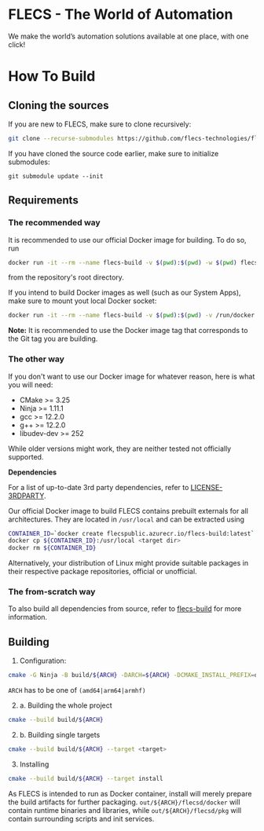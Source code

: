 # FLECS - The World of Automation
We make the world’s automation solutions available at one place, with one click!  

# How To Build
## Cloning the sources
If you are new to FLECS, make sure to clone recursively:
```bash
git clone --recurse-submodules https://github.com/flecs-technologies/flecs-public
```

If you have cloned the source code earlier, make sure to initialize submodules:
```
git submodule update --init
```

## Requirements
### The recommended way
It is recommended to use our official Docker image for building. To do so, run
```bash
docker run -it --rm --name flecs-build -v $(pwd):$(pwd) -w $(pwd) flecspublic.azurecr.io/flecs-build:v4.0.1-snowhare
```

from the repository's root directory.

If you intend to build Docker images as well (such as our System Apps), make sure to mount yout local Docker socket:
```bash
docker run -it --rm --name flecs-build -v $(pwd):$(pwd) -v /run/docker.sock:/run/docker.sock -w $(pwd) flecspublic.azurecr.io/flecs-build:v4.0.1-snowhare
```

**Note:** It is recommended to use the Docker image tag that corresponds to the Git tag you are building.

### The other way
If you don't want to use our Docker image for whatever reason, here is what you will need:

  * CMake >= 3.25
  * Ninja >= 1.11.1
  * gcc >= 12.2.0
  * g++ >= 12.2.0
  * libudev-dev >= 252

While older versions might work, they are neither tested not officially supported.

**Dependencies**

For a list of up-to-date 3rd party dependencies, refer to [LICENSE-3RDPARTY](https://github.com/FLECS-Technologies/flecs-public/tree/main/LICENSE-3RDPARTY).

Our official Docker image to build FLECS contains prebuilt externals for all architectures. They are located in `/usr/local` and can be extracted using

```bash
CONTAINER_ID=`docker create flecspublic.azurecr.io/flecs-build:latest`
docker cp ${CONTAINER_ID}:/usr/local <target dir>
docker rm ${CONTAINER_ID}
```

Alternatively, your distribution of Linux might provide suitable packages in their respective package repositories, official or unofficial.

### The from-scratch way
To also build all dependencies from source, refer to [flecs-build](https://github.com/FLECS-Technologies/flecs-build/) for more information.

## Building
1. Configuration:
```bash
cmake -G Ninja -B build/${ARCH} -DARCH=${ARCH} -DCMAKE_INSTALL_PREFIX=out/${ARCH}
```
`ARCH` has to be one of `(amd64|arm64|armhf)`

2. a. Building the whole project
```bash
cmake --build build/${ARCH}
```

2. b. Building single targets
```bash
cmake --build build/${ARCH} --target <target>
```

3. Installing
```bash
cmake --build build/${ARCH} --target install
```

As FLECS is intended to run as Docker container, install will merely prepare the build artifacts for further packaging. `out/${ARCH}/flecsd/docker` will contain runtime binaries and libraries, while `out/${ARCH}/flecsd/pkg` will contain surrounding scripts and init services.
